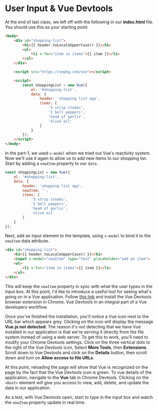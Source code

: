 # User Input & Vue Devtools

At the end of last class, we left off with the following in our **index.html** file.  You should use this as your starting point.

```html
<body>
    <div id="shopping-list">
        <h1>{{ header.toLocaleUpperCase() }}</h1>
        <ul>
            <li v-for="item in items">{{ item }}</li>
        </ul>
    </div>

    <script src="https://unpkg.com/vue"></script>

    <script>
        const shoppingList = new Vue({
            el: '#shopping-list',
            data: {
                header: 'shopping list app',
                items: [
                    '3 strip steaks',
                    '2 bell peppers',
                    'head of garlic',
                    'olive oil'
                ]
            }
        });
    </script>
</body>
```

In the part-1, we used `v-model` when we tried out Vue's reactivity system.  Now we'll use it again to allow us to add new items to our shopping list.  Start by adding a `newItem` property to our `data`.

```js
const shoppingList = new Vue({
    el: '#shopping-list',
    data: {
        header: 'shopping list app',
        newItem: '',
        items: [
            '3 strip steaks',
            '2 bell peppers',
            'head of garlic',
            'olive oil'
        ]
    }
});
```

Next, add an input element to the template, using `v-model` to bind it to the `newItem` data attribute.

```html
<div id="shopping-list">
    <h1>{{ header.toLocaleUpperCase() }}</h1>
    <input v-model="newItem" type="text" placeholder="add an item">
    <ul>
        <li v-for="item in items">{{ item }}</li>
    </ul>
</div>
```

This will keep the `newItem` property in sync with what the user types in the input box.  At this point, I'd like to introduce a useful tool for seeing what's going on in a Vue application.  Follow [this link](https://chrome.google.com/webstore/detail/vuejs-devtools/nhdogjmejiglipccpnnnanhbledajbpd) and install the Vue Devtools browser extension in Chrome.  Vue Devtools in an integral part of a Vue developers workflow.

Once you've finished the installation, you'll notice a Vue icon next to the URL bar which appears grey.  Clicking on the icon will display the message **Vue.js not detected**.  The reason it's not detecting that we have Vue installed in our application is that we're serving it directly from the file system instead of using a web server.  To get this to work, you'll need to modify your Chrome Devtools settings.  Click on the three vertical dots to the right of the Vue Devtools icon, Select **More Tools**, then **Extensions**.  Scroll down to Vue Devtools and click on the **Details** button, then scroll down and turn on **Allow access to file URLs**.

At this point, reloading the page will show that Vue is recognized on the page by the fact that the Vue Devtools icon is green.  To vue details of the application, navigate to the **Vue** tab in Chrome Devtools.  Clicking on the `<Root>` element will give you access to view, add, delete, and update the data in our application.

As a test, with Vue Devtools open, start to type in the input box and watch the `newItem` property update in real time.